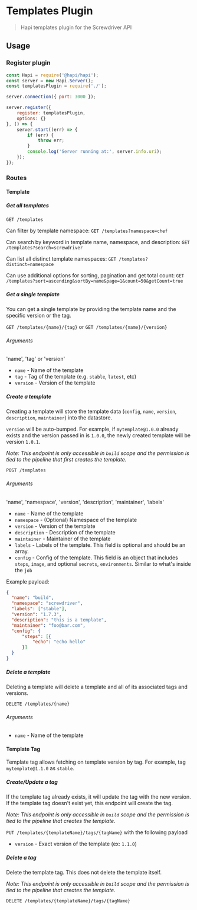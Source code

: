 # Templates Plugin
> Hapi templates plugin for the Screwdriver API

## Usage

### Register plugin

```javascript
const Hapi = require('@hapi/hapi');
const server = new Hapi.Server();
const templatesPlugin = require('./');

server.connection({ port: 3000 });

server.register({
    register: templatesPlugin,
    options: {}
}, () => {
    server.start((err) => {
        if (err) {
            throw err;
        }
        console.log('Server running at:', server.info.uri);
    });
});
```

### Routes

#### Template
##### Get all templates

`GET /templates`

Can filter by template namespace:
`GET /templates?namespace=chef`

Can search by keyword in template name, namespace, and description:
`GET /templates?search=screwdriver`

Can list all distinct template namespaces:
`GET /templates?distinct=namespace`

Can use additional options for sorting, pagination and get total count:
`GET /templates?sort=ascending&sortBy=name&page=1&count=50&getCount=true`

##### Get a single template

You can get a single template by providing the template name and the specific version or the tag.

`GET /templates/{name}/{tag}` or `GET /templates/{name}/{version}`

###### Arguments

'name', 'tag' or 'version'

* `name` - Name of the template
* `tag` - Tag of the template (e.g. `stable`, `latest`, etc)
* `version` - Version of the template

##### Create a template
Creating a template will store the template data (`config`, `name`, `version`, `description`, `maintainer`) into the datastore.

`version` will be auto-bumped. For example, if `mytemplate@1.0.0` already exists and the version passed in is `1.0.0`, the newly created template will be version `1.0.1`.

*Note: This endpoint is only accessible in `build` scope and the permission is tied to the pipeline that first creates the template.*

`POST /templates`

###### Arguments

'name', 'namespace', 'version', 'description', 'maintainer', 'labels'

* `name` - Name of the template
* `namespace` - (Optional) Namespace of the template
* `version` - Version of the template
* `description` - Description of the template
* `maintainer` - Maintainer of the template
* `labels` - Labels of the template. This field is optional and should be an array.
* `config` - Config of the template. This field is an object that includes `steps`, `image`, and optional `secrets`, `environments`. Similar to what's inside the `job`

Example payload:
```json
{
  "name": "build",
  "namespace": "screwdriver",
  "labels": ["stable"],
  "version": "1.7.3",
  "description": "this is a template",
  "maintainer": "foo@bar.com",
  "config": {
      "steps": [{
          "echo": "echo hello"
      }]
  }
}
```

##### Delete a template
Deleting a template will delete a template and all of its associated tags and versions.

`DELETE /templates/{name}`

###### Arguments

* `name` - Name of the template

#### Template Tag
Template tag allows fetching on template version by tag. For example, tag `mytemplate@1.1.0` as `stable`.

##### Create/Update a tag

If the template tag already exists, it will update the tag with the new version. If the template tag doesn't exist yet, this endpoint will create the tag.

*Note: This endpoint is only accessible in `build` scope and the permission is tied to the pipeline that creates the template.*

`PUT /templates/{templateName}/tags/{tagName}` with the following payload

* `version` - Exact version of the template (ex: `1.1.0`)

##### Delete a tag

Delete the template tag. This does not delete the template itself.

*Note: This endpoint is only accessible in `build` scope and the permission is tied to the pipeline that creates the template.*

`DELETE /templates/{templateName}/tags/{tagName}`
